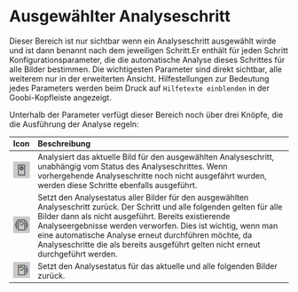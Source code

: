 # Ausgewählter Analyseschritt

Dieser Bereich ist nur sichtbar wenn ein Analyseschritt ausgewählt wirde und ist dann benannt nach dem jeweiligen Schritt.Er enthält für jeden Schritt Konfigurationsparameter, die die automatische Analyse dieses Schrittes für alle Bilder bestimmen. Die wichtigesten Parameter sind direkt sichtbar, alle weiterem nur in der erweiterten Ansicht. Hilfestellungen zur Bedeutung jedes Parameters werden beim Druck auf `Hilfetexte einblenden` in der Goobi-Kopfleiste angezeigt.

Unterhalb der Parameter verfügt dieser Bereich noch über drei Knöpfe, die die Ausführung der Analyse regeln:

| Icon | Beschreibung |
| :--- | :--- |
| ![](../../../../.gitbook/assets/layoutwizzard2_analyse_executestep.png)  | Analysiert das aktuelle Bild für den ausgewählten Analyseschritt, unabhängig vom Status des Analyseschrittes. Wenn vorhergehende Analyseschritte noch nicht ausgefährt wurden, werden diese Schritte ebenfalls ausgeführt. |
| ![](../../../../.gitbook/assets/layoutwizzard2_analyse_resetall.png)  | Setzt den Analysestatus aller Bilder für den ausgewählten Analyseschritt zurück. Der Schritt und alle folgenden gelten für alle Bilder dann als nicht ausgeführt. Bereits existierende Analyseergebnisse werden verworfen. Dies ist wichtig, wenn man eine automatische Analyse erneut durchführen möchte, da Analyseschritte die als bereits ausgeführt gelten nicht erneut durchgeführt werden. |
| ![](../../../../.gitbook/assets/layoutwizzard2_analyse_resetfollowing.png)  | Setzt den Analysestatus für das aktuelle und alle folgenden Bilder zurück. |

